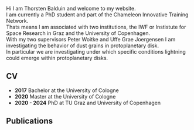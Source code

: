 <!--<h1>Thorsten Balduin</h1>-->
Hi I am Thorsten Balduin and welcome to my website.<br>
I am currently a PhD student and part of the Chameleon Innovative Training Network.<br>
Thats means I am associated with two institutions, the IWF or Instistute for Space Research in Graz and the University of Copenhagen.<br>
With my two supervisors Peter Woitke and Uffe Grae Joergensen I am investigating the behavior of dust grains in protoplanetary disk.<br>
In particular we are investigating under which specific conditions lightning could emerge within protoplanetary disks.<br>
<h2>CV</h2>
<ul>
  <li><b>2017</b> Bachelor at the University of Cologne </li>
  <li><b>2020</b> Master at the University of Cologne </li>
  <li><b>2020 - 2024</b> PhD at TU Graz and University of Copenhagen</li>
</ul>  
<h2>Publications</h2>
<div width=750px height=300px>
</div>
